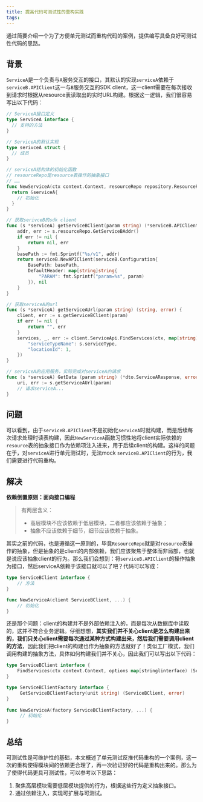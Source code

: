 ```yaml
---
title: 提高代码可测试性的重构实践
tags:
---
```


通过简要介绍一个为了方便单元测试而重构代码的案例，提供编写具备良好可测试性代码的思路。

## 背景

`ServiceA`是一个负责与`A`服务交互的接口，其默认的实现`serviceA`依赖于 `serviceB.APIClient`这一与`B`服务交互的SDK client，这一client需要在每次接收到请求时根据从resource表读取出的实时URL构建。根据这一逻辑，我们很容易写出以下代码：

```go
// ServiceA接口定义
type ServiceA interface {
  // 支持的方法
}

// ServiceA的默认实现
type serivceA struct {
  // 成员
}

// serviceA结构体的初始化函数
// resourceRepo是resource表操作的抽象接口
// ……
func NewServiceA(ctx context.Context, resourceRepo repository.ResourceRepo, serviceType string, basePath string, accessld string, accessKey string) ServiceA {
  return &serviceA{
    // 初始化
  }
}

// 获取serivceB的sdk client
func (s *serviceA) getServiceBClient(param string) (*serviceB.APIClient, error) {
    addr, err := s.resourceRepo.GetServiceBAddr()
    if err != nil {
        return nil, err
    }
    basePath := fmt.Sprintf("%s/v1", addr)
    return serviceB.NewAPIClient(serviceB.Configuration{
        BasePath: basePath,
        DefaultHeader: map[string]string{
            "PARAM": fmt.Sprintf("param=%s", param)
        }), nil
    }
}

// 获取serviceA的url
func (s *serviceA) getServiceAUrl(param string) (string, error) {
    client, err := s.getServiceBClient(param)
    if err != nil {
        return "", err
    }
    services, _, err := client.ServiceApi.FindServices(ctx, map[string]interface{}{
        "serviceTypeName": s.serviceType,
        "locationId": 1,
    })
}                      

// serviceA的应用服务，实际完成对serviceA的请求
func (s *serviceA) GetData (param string) (*dto.ServiceAResponse, error) {
    uri, err := s.getServiceAUrl(param)
    // 请求serviceA...
}
```

## 问题

可以看到，由于`serviceB.APIClient`不是初始化`serviceA`时就构建，而是后续每次请求处理时读表构建，因此`NewServiceA`函数习惯性地将client实际依赖的`resource`表的抽象接口作为依赖项注入进来，用于后续client的构建。这样的问题在于，对`serviceA`进行单元测试时，无法mock `serviceB.APIClient`的行为，我们需要进行代码重构。

## 解决

**依赖倒置原则：面向接口编程**

>   有两层含义：
>
>   -    高层模块不应该依赖于低层模块，二者都应该依赖于抽象；
>   -    抽象不应该依赖于细节，细节应该依赖于抽象。

其实之前的代码，也是遵循这一原则的，毕竟`ResourceRepo`就是对`resource`表操作的抽象，但是抽象的是client的内部依赖，我们应该聚焦于整体而非局部，也就是说应该抽象client的行为。那么我们会想到：将`serviceB.APIClient`的操作抽象为接口，然后serviceA依赖于该接口就可以了吧？代码可以写成：

```go
type ServiceBClient interface {
    // 方法
}

func NewServiceA(client ServiceBClient, ...) {
    // 初始化
}
```

还是那个问题：client的构建并不是外部依赖注入的，而是每次从数据库中读取的，这并不符合业务逻辑。仔细想想，**其实我们并不关心client是怎么构建出来的，我们只关心client需要每次通过某种方式构建出来，然后我们需要调用client的方法**，因此我们把client的构建也作为抽象的方法就好了！类似工厂模式，我们调用构建的抽象方法，具体如何构建我们并不关心，因此我们可以写出以下代码：

```go
type ServiceBClient interface {
    FindServices(ctx context.Context, options map[stringlinterface) (ServicesApiResponsePaginated, *http.Response, error)
}

type ServiceBClientFactory interface {
     GetServiceBClientFactory(unit string) (ServiceBClient, error)
}
                                                  
func NewServiceA(factory ServiceBClientFactory, ...) {
     // 初始化                   
}
```

## 总结

可测试性是可维护性的基础，本文概述了单元测试反推代码重构的一个案例，这一次的重构使得模块间的依赖更合理了，再一次验证好的代码是重构出来的。那么为了使得代码更具可测试性，可以参考以下思路：

1.   聚焦高层模块需要低层模块提供的行为，根据这些行为定义抽象接口。
2.   通过依赖注入，实现可扩展与可测试。
